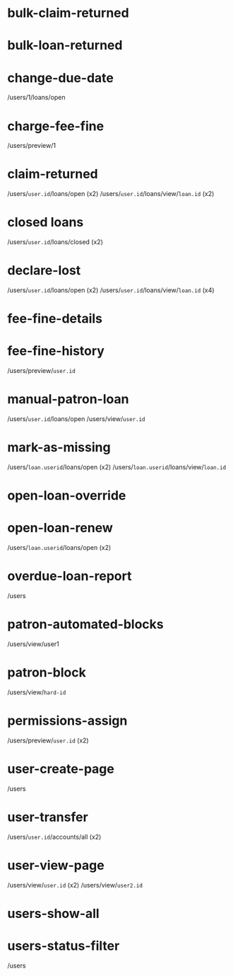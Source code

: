# bulk-claim-returned
# bulk-loan-returned
# change-due-date
  /users/1/loans/open

# charge-fee-fine
  /users/preview/1

# claim-returned
  /users/`user.id`/loans/open (x2)
  /users/`user.id`/loans/view/`loan.id` (x2)

# closed loans
  /users/`user.id`/loans/closed (x2)

# declare-lost
  /users/`user.id`/loans/open (x2)
  /users/`user.id`/loans/view/`loan.id` (x4)

# fee-fine-details
# fee-fine-history
  /users/preview/`user.id`

# manual-patron-loan
  /users/`user.id`/loans/open
  /users/view/`user.id`

# mark-as-missing
  /users/`loan.userid`/loans/open (x2)
  /users/`loan.userid`/loans/view/`loan.id`

# open-loan-override
# open-loan-renew
  /users/`loan.userid`/loans/open (x2)

# overdue-loan-report
  /users

# patron-automated-blocks
  /users/view/user1

# patron-block
  /users/view/`hard-id`

# permissions-assign
  /users/preview/`user.id` (x2)

# user-create-page
  /users

# user-transfer
  /users/`user.id`/accounts/all (x2)

# user-view-page
  /users/view/`user.id` (x2)
  /users/view/`user2.id`

# users-show-all
# users-status-filter
  /users
